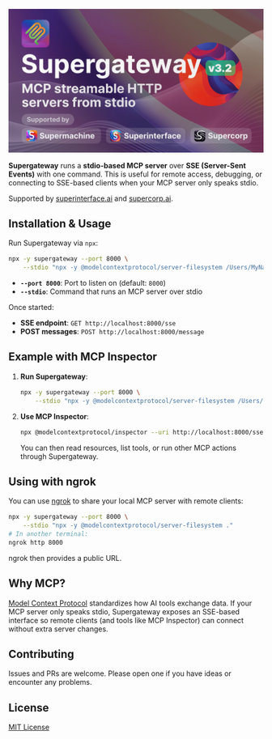 ![Supergateway: Run stdio MCP servers over SSE](https://raw.githubusercontent.com/supercorp-ai/supergateway/main/supergateway.png)

**Supergateway** runs a **stdio-based MCP server** over **SSE (Server-Sent Events)** with one command. This is useful for remote access, debugging, or connecting to SSE-based clients when your MCP server only speaks stdio.

Supported by [superinterface.ai](https://superinterface.ai) and [supercorp.ai](https://supercorp.ai).

## Installation & Usage

Run Supergateway via `npx`:

```bash
npx -y supergateway --port 8000 \
    --stdio "npx -y @modelcontextprotocol/server-filesystem /Users/MyName/Desktop"
```

- **`--port 8000`**: Port to listen on (default: `8000`)
- **`--stdio`**: Command that runs an MCP server over stdio

Once started:
- **SSE endpoint**: `GET http://localhost:8000/sse`
- **POST messages**: `POST http://localhost:8000/message`

## Example with MCP Inspector

1. **Run Supergateway**:
   ```bash
   npx -y supergateway --port 8000 \
       --stdio "npx -y @modelcontextprotocol/server-filesystem /Users/MyName/Desktop"
   ```
2. **Use MCP Inspector**:
   ```bash
   npx @modelcontextprotocol/inspector --uri http://localhost:8000/sse
   ```
   You can then read resources, list tools, or run other MCP actions through Supergateway.

## Using with ngrok

You can use [ngrok](https://ngrok.com/) to share your local MCP server with remote clients:

```bash
npx -y supergateway --port 8000 \
    --stdio "npx -y @modelcontextprotocol/server-filesystem ."
# In another terminal:
ngrok http 8000
```

ngrok then provides a public URL.

## Why MCP?

[Model Context Protocol](https://spec.modelcontextprotocol.io/) standardizes how AI tools exchange data. If your MCP server only speaks stdio, Supergateway exposes an SSE-based interface so remote clients (and tools like MCP Inspector) can connect without extra server changes.

## Contributing

Issues and PRs are welcome. Please open one if you have ideas or encounter any problems.

## License

[MIT License](./LICENSE)
